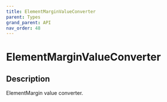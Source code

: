 ```yaml
---
title: ElementMarginValueConverter
parent: Types
grand_parent: API
nav_order: 48
---
```


# ElementMarginValueConverter

## Description

ElementMargin value converter.
